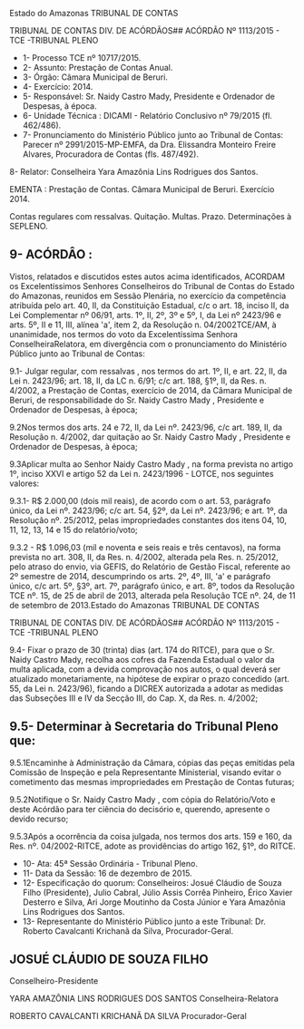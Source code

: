 Estado do Amazonas TRIBUNAL DE CONTAS

TRIBUNAL DE CONTAS DIV. DE ACÓRDÃOS## ACÓRDÃO Nº 1113/2015 - TCE -TRIBUNAL PLENO

- 1- Processo TCE nº 10717/2015.
- 2- Assunto: Prestação de Contas Anual.
- 3- Órgão: Câmara Municipal de Beruri.
- 4- Exercício: 2014.
- 5- Responsável: Sr. Naidy Castro Mady, Presidente e Ordenador de Despesas, à época.
- 6- Unidade Técnica : DICAMI - Relatório Conclusivo nº 79/2015 (fl. 462/486).
- 7-  Pronunciamento  do  Ministério  Público  junto  ao  Tribunal  de  Contas: Parecer  nº 2991/2015-MP-EMFA,  da Dra. Elissandra Monteiro Freire Alvares, Procuradora de Contas (fls. 487/492).

8- Relator: Conselheira Yara Amazônia Lins Rodrigues dos Santos.

EMENTA : Prestação de Contas. Câmara Municipal de Beruri. Exercício 2014.

Contas  regulares  com  ressalvas.  Quitação.  Multas. Prazo. Determinações à SEPLENO.

## 9- ACÓRDÂO :

Vistos,  relatados  e  discutidos  estes  autos  acima  identificados, ACORDAM os Excelentíssimos  Senhores Conselheiros  do  Tribunal  de  Contas  do  Estado  do  Amazonas, reunidos  em  Sessão  Plenária,  no  exercício  da  competência  atribuída  pelo  art.  40,  II,  da Constituição Estadual, c/c o art. 18, inciso II, da Lei Complementar nº 06/91, arts. 1º, II, 2º, 3º e 5º, I, da Lei nº 2423/96 e arts. 5º, II e 11, III, alínea 'a', item 2, da Resolução n. 04/2002TCE/AM, à  unanimidade, nos  termos  do  voto  da  Excelentíssima  Senhora  ConselheiraRelatora, em divergência com o pronunciamento do Ministério Público junto ao Tribunal de Contas:

9.1- Julgar regular, com ressalvas , nos termos do art. 1º, II, e art. 22, II, da  Lei  n.  2423/96;  art.  18,  II,  da  LC  n.  6/91;  c/c  art.  188,  §1º,  II,  da  Res.  n.  4/2002,  a Prestação de Contas, exercício de 2014, da Câmara Municipal de Beruri, de responsabilidade  do  Sr. Naidy  Castro  Mady ,  Presidente  e  Ordenador  de  Despesas,  à época;

9.2Nos termos dos arts. 24 e 72, II, da Lei nº. 2423/96, c/c art. 189, II, da Resolução n. 4/2002, dar quitação ao Sr. Naidy Castro Mady , Presidente e Ordenador de Despesas, à época;

9.3Aplicar  multa ao  Senhor Naidy Castro Mady ,  na  forma prevista no artigo 1º, inciso XXVI e artigo 52 da Lei n. 2423/1996 - LOTCE, nos seguintes valores:

9.3.1- R$ 2.000,00 (dois mil reais), de acordo com o art. 53, parágrafo único, da Lei nº. 2423/96; c/c art. 54, §2º, da Lei nº. 2423/96; e art. 1º, da Resolução nº. 25/2012, pelas impropriedades constantes dos itens 04, 10, 11, 12, 13, 14 e 15 do relatório/voto;

9.3.2 - R$ 1.096,03 (mil  e  noventa e seis reais e três centavos), na forma prevista no art. 308, II, da Res. n. 4/2002, alterada pela Res. n. 25/2012,  pelo  atraso  do  envio,  via  GEFIS,  do  Relatório  de  Gestão Fiscal, referente ao 2º semestre de 2014, descumprindo os arts. 2º, 4º, III, 'a' e parágrafo único, c/c art. 5º, §3º, art. 7º, parágrafo único, e art.  8º,  todos  da  Resolução  TCE  nº.  15,  de  25  de  abril  de  2013, alterada pela Resolução TCE nº. 24, de 11 de setembro de 2013.Estado do Amazonas TRIBUNAL DE CONTAS

TRIBUNAL DE CONTAS DIV. DE ACÓRDÃOS## ACÓRDÃO Nº 1113/2015 - TCE -TRIBUNAL PLENO

9.4- Fixar o prazo de 30 (trinta) dias (art. 174 do RITCE), para que o Sr. Naidy Castro Mady, recolha aos cofres da Fazenda Estadual o valor da multa aplicada, com a devida comprovação nos autos, o qual deverá ser atualizado monetariamente, na hipótese de expirar o prazo concedido (art. 55, da  Lei n.  2423/96),  ficando a DICREX autorizada a adotar as medidas das Subseções III e IV da Secção III, do Cap. X, da Res. n. 4/2002;

## 9.5- Determinar à Secretaria do Tribunal Pleno que:

9.5.1Encaminhe  à  Administração  da  Câmara,  cópias  das  peças emitidas pela Comissão de Inspeção e pela Representante Ministerial, visando evitar o cometimento das mesmas impropriedades em Prestação de Contas futuras;

9.5.2Notifique o Sr. Naidy Castro Mady , com  cópia do Relatório/Voto  e  deste  Acórdão  para  ter  ciência  do  decisório  e, querendo, apresente o devido recurso;

9.5.3Após a ocorrência da coisa julgada, nos termos dos arts. 159 e 160, da Res. nº. 04/2002-RITCE, adote as providências do artigo 162, §1º, do RITCE.

- 10- Ata: 45ª Sessão Ordinária - Tribunal Pleno.
- 11- Data da Sessão: 16 de dezembro de 2015.
- 12- Especificação do quorum: Conselheiros: Josué Cláudio de Souza Filho (Presidente), Julio Cabral, Júlio Assis Corrêa Pinheiro, Érico Xavier Desterro e Silva, Ari Jorge Moutinho da Costa Júnior e Yara Amazônia Lins Rodrigues dos Santos.
- 13- Representante do Ministério Público junto a este Tribunal: Dr. Roberto Cavalcanti Krichanã da Silva, Procurador-Geral.

## JOSUÉ CLÁUDIO DE SOUZA FILHO

Conselheiro-Presidente

YARA AMAZÔNIA LINS RODRIGUES DOS SANTOS Conselheira-Relatora

ROBERTO CAVALCANTI KRICHANÃ DA SILVA Procurador-Geral